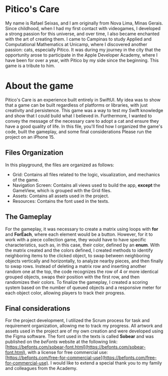 # Pitico's Care

My name is Rafael Seixas, and I am originally from Nova Lima, Minas Gerais. Since childhood, when I had my first contact with videogames, I developed a strong passion for this universe, and over time, I also became enchanted with the art of creating them. I came to Campinas to study Applied and Computational Mathematics at Unicamp, where I discovered another passion: cats, especially Pitico. It was during my journey in the city that the opportunity arose to participate in the Apple Developer Academy, where I have been for over a year, with Pitico by my side since the beginning. This game  is a tribute to him. 


# About the game

Pitico's Care is an experience built entirely in SwiftUI. My idea was to show that a game can be built regardless of platforms or libraries, with just creativity and persistence.
This game was a way to test my Swift knowledge and show that I could build what I believed in. Furthermore, I wanted to convey the message of the necessary care to adopt a cat and ensure they have a good quality of life.
In this file, you'll find how I organized the game's code, built the gameplay, and some final considerations
Please run the project on an iPhone 15.


## Files Organization

In this playground, the files are organized as follows:
-   Grid: Contains all files related to the logic, visualization, and mechanics of the game.
-   Navigation Screen: Contains all views used to build the app, **except** the GameView, which is grouped with the Grid files.
-   Assets: Contains all assets used in the project.
-   Resources: Contains the font used in the texts.


## The Gameplay

For the gameplay, it was necessary to create a matrix using loops with **for** and **ForEach**, where each element would be a button. However, for it to work with a piece collection game, they would have to have specific characteristics, such as, in this case, their color, defined by an **enum**.
With the matrix created and the colors defined, I created methods to identify neighboring items to the clicked object, to swap between neighboring objects vertically and horizontally, to analyze nearby pieces, and then finally to swap rows. Instead of deleting a matrix row and inserting another random one at the top, the code recognizes the row of 4 or more identical grouped objects, swaps their position with the first row, and then randomizes their colors.
To finalize the gameplay, I created a scoring system based on the number of queued objects and a responsive meter for each object color, allowing players to track their progress.


## Final considerations

For the project development, I utilized the Scrum process for task and requirement organization, allowing me to track my progress. All artwork and assets used in the project are of my own creation and were developed using the Figma software. The font used in the texts is called **Sobear** and was published on the _beFonts_ website at the following link: [https://befonts.com/sobear-font.html](https://befonts.com/sobear-font.html), with a license for free commercial use: [https://befonts.com/free-for-commercial-use](https://befonts.com/free-for-commercial-use).
 I would like to extend a special thank you to my family and colleagues from the Academy.
